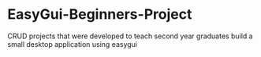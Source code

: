 # EasyGui-Beginners-Project
CRUD projects that were developed to teach second year graduates build a small desktop application using easygui
